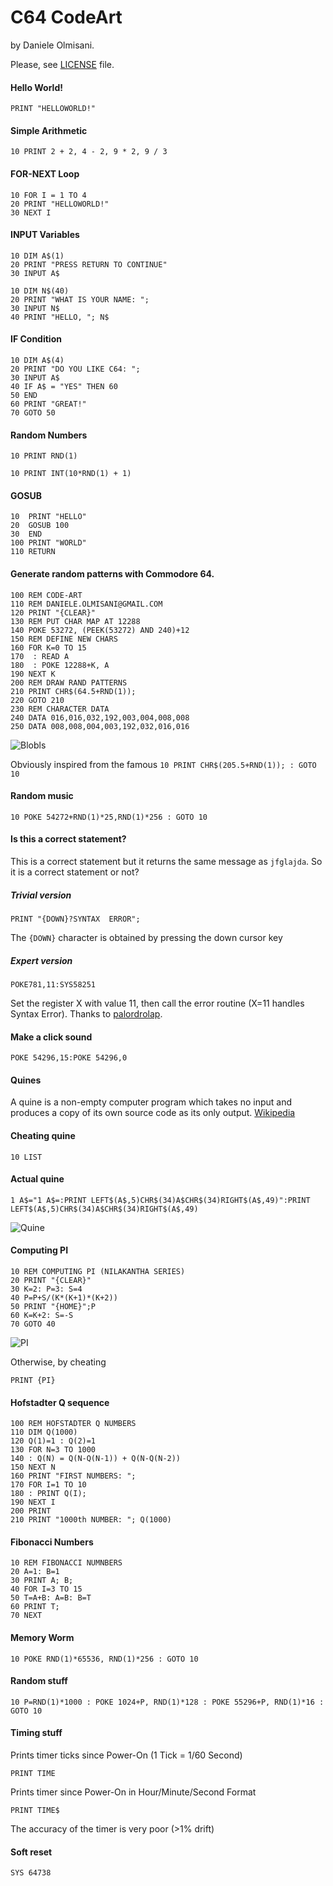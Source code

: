 C64 CodeArt
===========

by Daniele Olmisani.

Please, see [LICENSE](LICENSE) file.

#### Hello World!
```bas
PRINT "HELLOWORLD!"
```

#### Simple Arithmetic
```bas
10 PRINT 2 + 2, 4 - 2, 9 * 2, 9 / 3
```

#### FOR-NEXT Loop
```bas
10 FOR I = 1 TO 4
20 PRINT "HELLOWORLD!"
30 NEXT I
```

#### INPUT Variables
```bas
10 DIM A$(1)
20 PRINT "PRESS RETURN TO CONTINUE"
30 INPUT A$
```

```bas
10 DIM N$(40)
20 PRINT "WHAT IS YOUR NAME: ";
30 INPUT N$
40 PRINT "HELLO, "; N$
```

#### IF Condition
```bas
10 DIM A$(4)
20 PRINT "DO YOU LIKE C64: ";
30 INPUT A$
40 IF A$ = "YES" THEN 60
50 END
60 PRINT "GREAT!"
70 GOTO 50
```

#### Random Numbers
```bas
10 PRINT RND(1)
```

```bas
10 PRINT INT(10*RND(1) + 1)
```

#### GOSUB
```bas
10  PRINT "HELLO"
20  GOSUB 100
30  END
100 PRINT "WORLD"
110 RETURN
```

#### Generate random patterns with Commodore 64.

```basic
100 REM CODE-ART
110 REM DANIELE.OLMISANI@GMAIL.COM
120 PRINT "{CLEAR}"
130 REM PUT CHAR MAP AT 12288
140 POKE 53272, (PEEK(53272) AND 240)+12
150 REM DEFINE NEW CHARS
160 FOR K=0 TO 15
170  : READ A
180  : POKE 12288+K, A
190 NEXT K
200 REM DRAW RAND PATTERNS
210 PRINT CHR$(64.5+RND(1));
220 GOTO 210
230 REM CHARACTER DATA
240 DATA 016,016,032,192,003,004,008,008
250 DATA 008,008,004,003,192,032,016,016
```

![Blobls](images/c64-blobs.png)


Obviously inspired from the famous `10 PRINT CHR$(205.5+RND(1)); : GOTO 10`


#### Random music
```bas
10 POKE 54272+RND(1)*25,RND(1)*256 : GOTO 10
```

#### Is this a correct statement?
This is a correct statement but it returns the same message as `jfglajda`. So it is a correct statement or not?

##### Trivial version
```bas
PRINT "{DOWN}?SYNTAX  ERROR";
```

The `{DOWN}` character is obtained by pressing the down cursor key

##### Expert version

```bas
POKE781,11:SYS58251
```

Set the register X with value 11, then call the error routine (X=11 handles Syntax Error). Thanks to [palordrolap](https://www.reddit.com/user/palordrolap).

#### Make a click sound
```bas
POKE 54296,15:POKE 54296,0
```

#### Quines

A quine is a non-empty computer program which takes no input and produces a copy of its own source code as its only output. [Wikipedia](https://en.wikipedia.org/wiki/Quine_%28computing%29)

#### Cheating quine
```bas
10 LIST
```

#### Actual quine
```bas
1 A$="1 A$=:PRINT LEFT$(A$,5)CHR$(34)A$CHR$(34)RIGHT$(A$,49)":PRINT LEFT$(A$,5)CHR$(34)A$CHR$(34)RIGHT$(A$,49)
```

![Quine](images/c64-quine.png)


<!---
**TBV**
```bas
10 READ A$:PRINT 10 A$:PRINT 20 "DATA" A$
20 DATA READ A$:PRINT 10 A$:PRINT 20 "DATA" A$
```
--->

#### Computing PI
```bas
10 REM COMPUTING PI (NILAKANTHA SERIES) 
20 PRINT "{CLEAR}"
30 K=2: P=3: S=4
40 P=P+S/(K*(K+1)*(K+2))
50 PRINT "{HOME}";P
60 K=K+2: S=-S
70 GOTO 40
```

![PI](images/c64-pi.png)


Otherwise, by cheating
```bas
PRINT {PI}
```

#### Hofstadter Q sequence

```bas
100 REM HOFSTADTER Q NUMBERS
110 DIM Q(1000)
120 Q(1)=1 : Q(2)=1
130 FOR N=3 TO 1000
140 : Q(N) = Q(N-Q(N-1)) + Q(N-Q(N-2))
150 NEXT N
160 PRINT "FIRST NUMBERS: ";
170 FOR I=1 TO 10
180 : PRINT Q(I);
190 NEXT I
200 PRINT
210 PRINT "1000th NUMBER: "; Q(1000)
```

#### Fibonacci Numbers
```bas
10 REM FIBONACCI NUMNBERS
20 A=1: B=1
30 PRINT A; B;
40 FOR I=3 TO 15
50 T=A+B: A=B: B=T
60 PRINT T;
70 NEXT
```

#### Memory Worm
```bas
10 POKE RND(1)*65536, RND(1)*256 : GOTO 10
```

#### Random stuff
```bas
10 P=RND(1)*1000 : POKE 1024+P, RND(1)*128 : POKE 55296+P, RND(1)*16 : GOTO 10
```

#### Timing stuff
Prints timer ticks since Power-On (1 Tick = 1/60 Second)
```bas
PRINT TIME
```
 
Prints timer since Power-On in Hour/Minute/Second Format
```bas
PRINT TIME$
```
The accuracy of the timer is very poor (>1% drift)

#### Soft reset
```bas
SYS 64738
```



